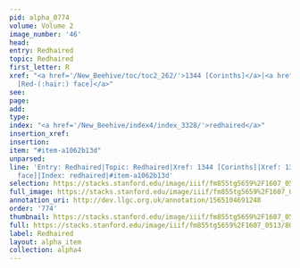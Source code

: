 ```yaml
---
pid: alpha_0774
volume: Volume 2
image_number: '46'
head: 
entry: Redhaired
topic: Redhaired
first_letter: R
xref: "<a href='/New_Beehive/toc/toc2_262/'>1344 [Corinths]</a>|<a href='/New_Beehive/toc/toc2_262/'>1343
  [Red-(:hair:) face]</a>"
see: 
page: 
add: 
type: 
index: "<a href='/New_Beehive/index4/index_3328/'>redhaired</a>"
insertion_xref: 
insertion: 
item: "#item-a1062b13d"
unparsed: 
line: 'Entry: Redhaired|Topic: Redhaired|Xref: 1344 [Corinths]|Xref: 1343 [Red-(:hair:)
  face]|Index: redhaired|#item-a1062b13d'
selection: https://stacks.stanford.edu/image/iiif/fm855tg5659%2F1607_0513/809,1872,2996,407/full/0/default.jpg
full_image: https://stacks.stanford.edu/image/iiif/fm855tg5659%2F1607_0513/full/full/0/default.jpg
annotation_uri: http://dev.llgc.org.uk/annotation/1565104691248
order: '774'
thumbnail: https://stacks.stanford.edu/image/iiif/fm855tg5659%2F1607_0513/809,1872,600,180/250,/0/default.jpg
full: https://stacks.stanford.edu/image/iiif/fm855tg5659%2F1607_0513/809,1872,2996,407/full/0/default.jpg
label: Redhaired
layout: alpha_item
collection: alpha4
---
```


